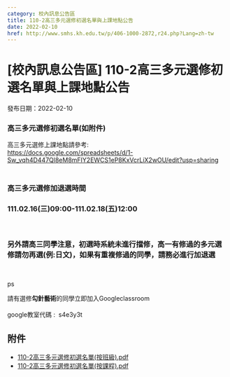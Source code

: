 ```yaml
---
category: 校內訊息公告區
title: 110-2高三多元選修初選名單與上課地點公告
date: 2022-02-10
href: http://www.smhs.kh.edu.tw/p/406-1000-2872,r24.php?Lang=zh-tw
---
```


# [校內訊息公告區] 110-2高三多元選修初選名單與上課地點公告

發布日期：2022-02-10

<div><div></div><div><h3>高三多元選修初選名單(如附件)</h3><p>高三多元選修上課地點請參考:<br> <a href=https://docs.google.com/spreadsheets/d/1-Sw_vqh4D447Ql8eM8mFIY2EWCS1eP8KxVcrLiX2wOU/edit?usp=sharing target=_blank>https://docs.google.com/spreadsheets/d/1-Sw_vqh4D447Ql8eM8mFIY2EWCS1eP8KxVcrLiX2wOU/edit?usp=sharing</a><h3><br> 高三多元選修加退選時間</h3><h3>111.02.16(三)09:00-111.02.18(五)12:00</h3><p> <h3>另外請高三同學注意，初選時系統未進行擋修，高一有修過的多元選修請勿再選(例:日文)，如果有重複修過的同學，請務必進行加退選</h3><p> <p>ps<p>請有選修<strong>勾針藝術</strong>的同學立即加入Googleclassroom<br> <br> google教室代碼 :  s4e3y3t</div></div>

## 附件

- [110-2高三多元選修初選名單(按班級).pdf](https://www.smhs.kh.edu.tw/var/file/0/1000/attach/59/pta_2571_3206840_64281.pdf)
- [110-2高三多元選修初選名單(按課程).pdf](https://www.smhs.kh.edu.tw/var/file/0/1000/attach/59/pta_2572_8189655_64284.pdf)
